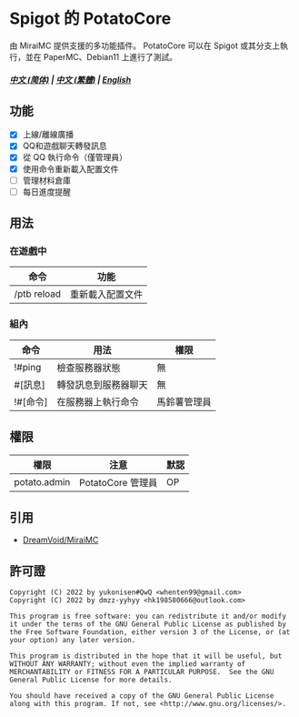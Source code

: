 # Spigot 的 PotatoCore

由 MiraiMC 提供支援的多功能插件。
PotatoCore 可以在 Spigot 或其分支上執行，並在 PaperMC、Debian11 上進行了測試。

##### [中文 (简体)](https://github.com/dmzz-yyhyy/PotatoCore/blob/main/README_zh-CN.md) | [中文 (繁體)](https://github.com/dmzz-yyhyy/PotatoCore/blob/main/README_zh-Hant.md) | [English](https://github.com/dmzz-yyhyy/PotatoCore/blob/main/README.md)

## 功能

- [x] 上線/離線廣播
- [x] QQ和遊戲聊天轉發訊息
- [x] 從 QQ 執行命令（僅管理員）
- [x] 使用命令重新載入配置文件
- [ ] 管理材料倉庫
- [ ] 每日進度提醒

## 用法

### 在遊戲中

| 命令          | 功能       |
|-------------|----------|
| /ptb reload | 重新載入配置文件 |

### 組內

| 命令     | 用法         | 權限     |
|--------|------------|--------|
| !#ping | 檢查服務器狀態    | 無      |
| #[訊息]  | 轉發訊息到服務器聊天 | 無      |
| !#[命令] | 在服務器上執行命令  | 馬鈴薯管理員 |

## 權限

| 權限           | 注意             | 默認  |
|--------------|----------------|-----|
| potato.admin | PotatoCore 管理員 | OP  |

## 引用

- [DreamVoid/MiraiMC](https://github.com/DreamVoid/MiraiMC)

## 許可證

````
Copyright (C) 2022 by yukonisen#QwQ <whenten99@gmail.com>
Copyright (C) 2022 by dmzz-yyhyy <hk198580666@outlook.com>

This program is free software: you can redistribute it and/or modify
it under the terms of the GNU General Public License as published by
the Free Software Foundation, either version 3 of the License, or (at
your option) any later version.

This program is distributed in the hope that it will be useful, but
WITHOUT ANY WARRANTY; without even the implied warranty of
MERCHANTABILITY or FITNESS FOR A PARTICULAR PURPOSE.  See the GNU
General Public License for more details.

You should have received a copy of the GNU General Public License
along with this program. If not, see <http://www.gnu.org/licenses/>.
````
